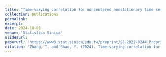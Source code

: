 ```yaml
---
title: "Time-varying correlation for noncentered nonstationary time series: simultaneous inference and visualization"
collection: publications
permalink: 
excerpt: 
date: 2024-10-01
venue: 'Statistica Sinica'
slidesurl: 
paperurl: 'https://www3.stat.sinica.edu.tw/preprint/SS-2022-0244_Preprint.pdf'
citation: 'Zhang, T. and Shao, Y. (2024). Time-varying correlation for noncentered nonstationary time series: simultaneous inference and visualization. Statistica Sinica, forthcoming.'
---
```


